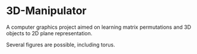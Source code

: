 # 3D-Manipulator

A computer graphics project aimed on learning matrix permutations and 3D objects to 2D plane representation.

Several figures are possible, including torus. 
